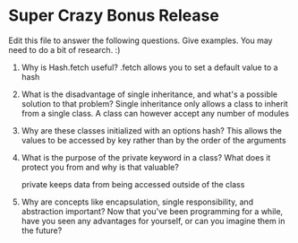 # Super Crazy Bonus Release

Edit this file to answer the following questions. Give examples. You may need to do a bit of research. :)

1. Why is Hash.fetch useful?
    .fetch allows you to set a default value to a hash

2. What is the disadvantage of single inheritance, and what's a possible solution to that problem?
    Single inheritance only allows a class to inherit from a single class. A class can however accept any number of modules

3. Why are these classes initialized with an options hash?
    This allows the values to be accessed by key rather than by the order of the arguments

4. What is the purpose of the private keyword in a class? What does it protect you from and why is that valuable?

    private keeps data from being accessed outside of the class
    
5. Why are concepts like encapsulation, single responsibility, and abstraction important? Now that you've been programming for a while, have you seen any advantages for yourself, or can you imagine them in the future?
